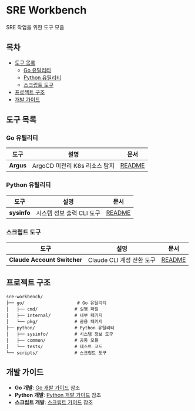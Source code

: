# SRE Workbench
SRE 작업을 위한 도구 모음



## 목차
- [도구 목록](#도구-목록)
  - [Go 유틸리티](#go-유틸리티)
  - [Python 유틸리티](#python-유틸리티)
  - [스크립트 도구](#스크립트-도구)
- [프로젝트 구조](#프로젝트-구조)
- [개발 가이드](#개발-가이드)



## 도구 목록
### Go 유틸리티
| 도구 | 설명 | 문서 |
|------|------|------|
| **Argus** | ArgoCD 미관리 K8s 리소스 탐지 | [README](go/cmd/argus/README.md) |


### Python 유틸리티
| 도구 | 설명 | 문서 |
|------|------|------|
| **sysinfo** | 시스템 정보 출력 CLI 도구 | [README](python/sysinfo/README.md) |


### 스크립트 도구
| 도구 | 설명 | 문서 |
|------|------|------|
| **Claude Account Switcher** | Claude CLI 계정 전환 도구 | [README](scripts/claude-account-switcher/README.md) |



## 프로젝트 구조
```
sre-workbench/
├── go/                    # Go 유틸리티
│   ├── cmd/              # 실행 파일
│   ├── internal/         # 내부 패키지
│   └── pkg/              # 공용 패키지
├── python/               # Python 유틸리티
│   ├── sysinfo/          # 시스템 정보 도구
│   ├── common/           # 공통 모듈
│   └── tests/            # 테스트 코드
└── scripts/              # 스크립트 도구
```



## 개발 가이드
- **Go 개발**: [Go 개발 가이드](go/README.md) 참조
- **Python 개발**: [Python 개발 가이드](python/README.md) 참조
- **스크립트 개발**: [스크립트 가이드](scripts/README.md) 참조
